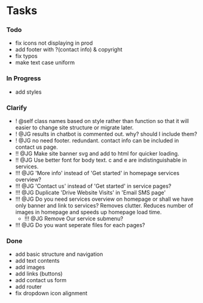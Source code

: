 # Tasks

### Todo

- fix icons not displaying in prod 
- add footer with ?(contact info) & copyright
- fix typos
- make text case uniform

### In Progress

- add styles

### Clarify

- ! @self class names based on style rather than function so that it will easier to change site structure or migrate later.
- ! @JG results in chatbot is commented out. why? should I include them?
- ! @JG no need footer. redundant. contact info can be included in contact us page.
- !! @JG Make site banner svg and add to html for quicker loading.
- !! @JG Use better font for body text. c and e are indistinguishable in services.
- !!! @JG 'More info' instead of 'Get started' in homepage services overview?
- !!! @JG 'Contact us' instead of 'Get started' in service pages?
- !!! @JG Duplicate 'Drive Website Visits' in 'Email SMS page'
- !!! @JG Do you need services overview on homepage or shall we have only banner and link to services? Removes clutter. Reduces number of images in homepage and speeds up homepage load time.
    - !!! @JG Remove Our service submenu?
- !!! @JG Do you want seperate files for each pages?
### Done

- add basic structure and navigation
- add text contents
- add images
- add links (buttons)
- add contact us form
- add router
- fix dropdown icon alignment

